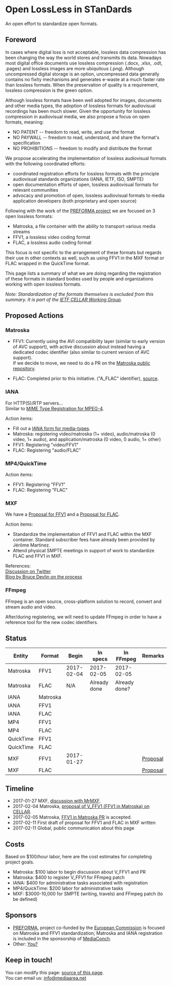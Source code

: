 # Open LossLess in STanDards

An open effort to standardize open formats.

## Foreword

In cases where digital loss is not acceptable, lossless data compression has been changing the way the world stores and transmits its data. Nowadays most digital office documents use lossless compression (.docx, .xlsx, .odt, .pages) and lossless images are more ubiquitous (.png). Although uncompressed digital storage is an option, uncompressed data generally contains no fixity mechanisms and generates e-waste at a much faster rate than lossless formats. When the preservation of quality is a requirement, lossless compression is the green option.

Although lossless formats have been well adopted for images, documents and other media types, the adoption of lossless formats for audiovisual recordings has been much slower. Given the opportunity for lossless compression in audiovisual media, we also propose a focus on open formats, meaning:

- NO PATENT -- freedom to read, write, and use the format
- NO PAYWALL -- freedom to read, understand, and share the format's specification
- NO PROHIBITIONS -- freedom to modify and distribute the format

We propose accelerating the implementation of lossless audiovisual formats with the following coordinated efforts:

- coordinated registration efforts for lossless formats with the principle audiovisual standards organizations (IANA, IETF, ISO, SMPTE)
- open documentation efforts of open, lossless audiovisual formats for relevant communities
- advocacy and promotion of open, lossless audiovisual formats to media application developers (both proprietary and open source)

Following with the work of the [PREFORMA project](http://preforma-project.eu/) we are focused on 3 open lossless formats:

- Matroska, a file container with the ability to transport various media streams
- FFV1, a lossless video coding format
- FLAC, a lossless audio coding format

This focus is not specific to the arrangement of these formats but regards their use in other contexts as well, such as using FFV1 in the MXF format or FLAC wrapped in the QuickTime format.

This page lists a summary of what we are doing regarding the registration of these formats in standard bodies used by people and organizations working with open lossless formats.

*Note: Standardization of the formats themselves is excluded from this summary. It is part of the [IETF CELLAR Working Group](https://datatracker.ietf.org/wg/cellar/charter/).*

## Proposed Actions

### Matroska

- FFV1: Currently using the AVI compatibility layer (similar to early version of AVC support), with active discussion about instead having a dedicated codec identifier (also similar to current version of AVC support).  
If we decide to move, we need to do a PR on the [Matroska public repository](https://github.com/Matroska-Org/matroska-specification).

- FLAC: Completed prior to this initiative. ("A_FLAC" identifier), [source](https://matroska.org/technical/specs/codecid/index.html).

### IANA

For HTTP(S)/RTP servers...  
Similar to [MIME Type Registration for MPEG-4](https://tools.ietf.org/html/rfc4337).  

Action items:  
- Fill out a [IANA form for media-types](https://www.iana.org/form/media-types).  
- Matroska: registering video/matroska (1+ video), audio/matroska (0 video, 1+ audio), and application/matroska (0 video, 0 audio, 1+ other)
- FFV1: Registering "video/FFV1"
- FLAC: Registering "audio/FLAC"

### MP4/QuickTime

Action items:  
- FFV1: Registering "FFV1"
- FLAC: Registering "FLAC"

### MXF  

We have a [Proposal for FFV1](https://github.com/MediaArea/ollistd/blob/master/MXF_FFV1.md) and a [Proposal for FLAC](https://github.com/MediaArea/ollistd/blob/master/MXF_FLAC.md).  

Action items:  
- Standardize the implementation of FFV1 and FLAC within the MXF container. Standard subscriber fees have already been provided by Jérôme Martinez.  
- Attend physical SMPTE meetings in support of work to standardize FLAC and FFV1 in MXF.

References:  
[Discussion on Twitter](https://twitter.com/MrMXF/status/824535480314265601)  
[Blog by Bruce Devlin on the process](http://mrmxf.com/blog/how-to-put-a-new-codec-into-mxf/)

### FFmpeg  

FFmpeg is an open source, cross-platform solution to record, convert and stream audio and video.  

After/during registering, we will need to update FFmpeg in order to have a reference tool for the new codec identifiers.

## Status

| Entity    | Format   | Begin         | In specs      | In FFmpeg     | Remarks                                |
|-----------|----------|---------------|---------------|---------------|----------------------------------------|
| Matroska  | FFV1     | 2017-02-04    | 2017-02-05    | 2017-02-05    |                                        |
| Matroska  | FLAC     | N/A           | Already done  | Already done? |                                        |
| IANA      | Matroska |               |               |               |                                        |
| IANA      | FFV1     |               |               |               |                                        |
| IANA      | FLAC     |               |               |               |                                        |
| MP4       | FFV1     |               |               |               |                                        |
| MP4       | FLAC     |               |               |               |                                        |
| QuickTime | FFV1     |               |               |               |                                        |
| QuickTime | FLAC     |               |               |               |                                        |
| MXF       | FFV1     | 2017-01-27    |               |               | [Proposal](https://github.com/MediaArea/ollistd/blob/master/MXF_FFV1.md)                                       |
| MXF       | FLAC     |               |               |               | [Proposal](https://github.com/MediaArea/ollistd/blob/master/MXF_FLAC.md)                                       |

## Timeline

- 2017-01-27 MXF, [discussion with MrMXF](https://twitter.com/MrMXF/status/824535480314265601).
- 2017-02-04 Matroska, [proposal of V\_FFV1 (FFV1 in Matroska) on CELLAR](https://mailarchive.ietf.org/arch/search/?email_list=cellar&gbt=1&index=Kir-8JdOl6DTZFPrxy4XM-iRP7Q).
- 2017-02-05 Matroska, [FFV1 in Matroska PR](https://github.com/Matroska-Org/matroska-specification/pull/94) is accepted.
- 2017-02-11 First draft of proposal for FFV1 and FLAC in MXF written
- 2017-02-11 Global, public communication about this page

## Costs

Based on $100/hour labor, here are the cost estimates for completing project goals.

- Matroska: $100 labor to begin discussion about V\_FFV1 and PR
- Matroska: $400 to register V\_FFV1 for FFmpeg patch
- IANA: $400 for administrative tasks associated with registration
- MP4/QuickTime: $200 labor for administrative tasks
- MXF: $3000-10,000 for SMPTE (writing, travels) and FFmpeg patch (to be defined)

## Sponsors

- [PREFORMA](http://www.preforma-project.eu/), project co-funded by the [European Commission](http://europa.eu/) is focused on Matroska and FFV1 standardization; Matroska and IANA registration is included in the sponsorship of [MediaConch](https://mediaarea.net/MediaConch).
- Other: [You?](mailto:info@mediaarea.net)

## Keep in touch!

You can modify this page: [source of this page](https://github.com/MediaArea/ollistd).  
You can email us: [info@mediaarea.net](mailto:info@mediaarea.net)

